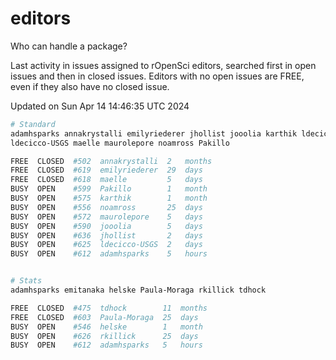 # editors

Who can handle a package?

Last activity in issues assigned to rOpenSci editors, searched first in open
issues and then in closed issues. Editors with no open issues are FREE, even if
they also have no closed issue.


Updated on Sun Apr 14 14:46:35 UTC 2024

```bash
# Standard
adamhsparks annakrystalli emilyriederer jhollist jooolia karthik ldecicco
ldecicco-USGS maelle maurolepore noamross Pakillo

FREE  CLOSED  #502  annakrystalli  2   months
FREE  CLOSED  #619  emilyriederer  29  days
FREE  CLOSED  #618  maelle         5   days
BUSY  OPEN    #599  Pakillo        1   month
BUSY  OPEN    #575  karthik        1   month
BUSY  OPEN    #556  noamross       25  days
BUSY  OPEN    #572  maurolepore    5   days
BUSY  OPEN    #590  jooolia        5   days
BUSY  OPEN    #636  jhollist       2   days
BUSY  OPEN    #625  ldecicco-USGS  2   days
BUSY  OPEN    #612  adamhsparks    5   hours


# Stats
adamhsparks emitanaka helske Paula-Moraga rkillick tdhock

FREE  CLOSED  #475  tdhock        11  months
FREE  CLOSED  #603  Paula-Moraga  25  days
BUSY  OPEN    #546  helske        1   month
BUSY  OPEN    #626  rkillick      25  days
BUSY  OPEN    #612  adamhsparks   5   hours
```
